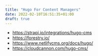 ```yaml
---
title: "Hugo For Content Managers"
date: 2022-02-10T16:51:35+01:00
draft: true
---
```


- https://strapi.io/integrations/hugo-cms
- https://forestry.io/
- https://www.netlifycms.org/docs/hugo/
- https://cloudcannon.com/hugo-cms/
